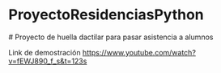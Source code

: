 # ProyectoResidenciasPython
#   P r o y e c t o   d e   h u e l l a   d a c t i l a r   p a r a   p a s a r   a s i s t e n c i a   a   a l u m n o s 

Link de demostración
https://www.youtube.com/watch?v=fEWJ890_f_s&t=123s
 
 
